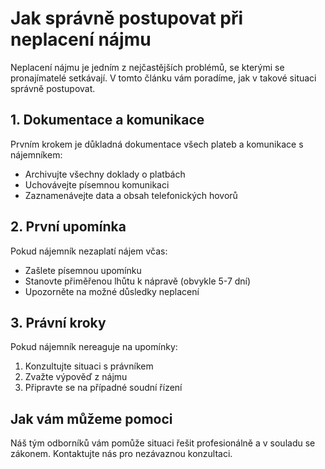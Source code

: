 # Jak správně postupovat při neplacení nájmu

Neplacení nájmu je jedním z nejčastějších problémů, se kterými se pronajímatelé setkávají. V tomto článku vám poradíme, jak v takové situaci správně postupovat.

## 1. Dokumentace a komunikace

Prvním krokem je důkladná dokumentace všech plateb a komunikace s nájemníkem:

- Archivujte všechny doklady o platbách
- Uchovávejte písemnou komunikaci
- Zaznamenávejte data a obsah telefonických hovorů

## 2. První upomínka

Pokud nájemník nezaplatí nájem včas:

- Zašlete písemnou upomínku
- Stanovte přiměřenou lhůtu k nápravě (obvykle 5-7 dní)
- Upozorněte na možné důsledky neplacení

## 3. Právní kroky

Pokud nájemník nereaguje na upomínky:

1. Konzultujte situaci s právníkem
2. Zvažte výpověď z nájmu
3. Připravte se na případné soudní řízení

## Jak vám můžeme pomoci

Náš tým odborníků vám pomůže situaci řešit profesionálně a v souladu se zákonem. Kontaktujte nás pro nezávaznou konzultaci.
